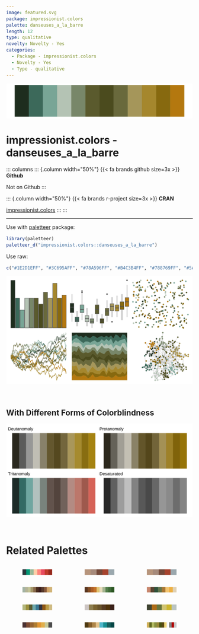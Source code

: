 ```yaml
---
image: featured.svg
package: impressionist.colors
palette: danseuses_a_la_barre
length: 12
type: qualitative
novelty: Novelty - Yes
categories:
  - Package - impressionist.colors
  - Novelty - Yes
  - Type - qualitative
---
```


![](featured.svg)

# impressionist.colors - danseuses_a_la_barre 

::: columns
::: {.column width="50%"}
{{< fa brands github size=3x >}}
**Github**

Not on Github
:::

::: {.column width="50%"}
{{< fa brands r-project size=3x >}}
**CRAN**

[impressionist.colors](https://CRAN.R-project.org/package=impressionist.colors)
:::
:::

<hr> 

Use with [paletteer](https://emilhvitfeldt.github.io/paletteer/) package:

```r
library(paletteer)
paletteer_d("impressionist.colors::danseuses_a_la_barre")
```

Use raw:

```r
c("#1E2D1EFF", "#3C695AFF", "#78A596FF", "#B4C3B4FF", "#788769FF", "#5A5A2DFF", "#4B4B1EFF", "#69693CFF", "#A5965AFF", "#A5872DFF", "#87690FFF", "#B4780FFF")
``` 

![](examples.png) 

  <br>
  
  ## With Different Forms of Colorblindness
  
  ![](colorblind.svg) 

<br>

# Related Palettes

<div class="list" style="display: grid; grid-template-columns: auto auto auto;"> <figure class="figure">
<a href="../../awtools/a_palette/"> <img src="../../awtools/a_palette/featured.svg" style="width: 100%;" class="figure-img"></a>
</figure> <figure class="figure">
<a href="../../ButterflyColors/hamadryas_feronia/"> <img src="../../ButterflyColors/hamadryas_feronia/featured.svg" style="width: 100%;" class="figure-img"></a>
</figure> <figure class="figure">
<a href="../../ButterflyColors/hamadryas_feronia/"> <img src="../../ButterflyColors/hamadryas_feronia/featured.svg" style="width: 100%;" class="figure-img"></a>
</figure> <figure class="figure">
<a href="../../impressionist.colors/paysage_tropical_avec_masureset_palmiers/"> <img src="../../impressionist.colors/paysage_tropical_avec_masureset_palmiers/featured.svg" style="width: 100%;" class="figure-img"></a>
</figure> <figure class="figure">
<a href="../../MexBrewer/Ofrenda/"> <img src="../../MexBrewer/Ofrenda/featured.svg" style="width: 100%;" class="figure-img"></a>
</figure> <figure class="figure">
<a href="../../IslamicArt/fes/"> <img src="../../IslamicArt/fes/featured.svg" style="width: 100%;" class="figure-img"></a>
</figure> <figure class="figure">
<a href="../../MoMAColors/Dali/"> <img src="../../MoMAColors/Dali/featured.svg" style="width: 100%;" class="figure-img"></a>
</figure> <figure class="figure">
<a href="../../MexBrewer/Tierra/"> <img src="../../MexBrewer/Tierra/featured.svg" style="width: 100%;" class="figure-img"></a>
</figure> <figure class="figure">
<a href="../../Manu/Titipounamu/"> <img src="../../Manu/Titipounamu/featured.svg" style="width: 100%;" class="figure-img"></a>
</figure> <figure class="figure">
<a href="../../nord/moose_pond/"> <img src="../../nord/moose_pond/featured.svg" style="width: 100%;" class="figure-img"></a>
</figure> <figure class="figure">
<a href="../../MetBrewer/Isfahan1/"> <img src="../../MetBrewer/Isfahan1/featured.svg" style="width: 100%;" class="figure-img"></a>
</figure> <figure class="figure">
<a href="../../palettetown/golem/"> <img src="../../palettetown/golem/featured.svg" style="width: 100%;" class="figure-img"></a>
</figure> 
</div>
